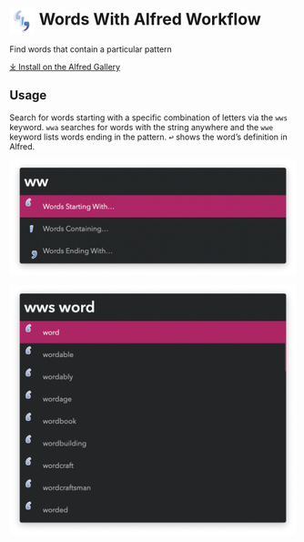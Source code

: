 # <img src='Workflow/icon.png' width='45' align='center' alt='icon'> Words With Alfred Workflow

Find words that contain a particular pattern

[⤓ Install on the Alfred Gallery](https://alfred.app/workflows/vitor/words-with)

## Usage

Search for words starting with a specific combination of letters via the `wws` keyword. `wwa` searches for words with the string anywhere and the `wwe` keyword lists words ending in the pattern. <kbd>↩&#xFE0E;</kbd> shows the word’s definition in Alfred.

![Showing all options](Workflow/images/about/ww.png)

![Showing words starting with](Workflow/images/about/wws.png)
